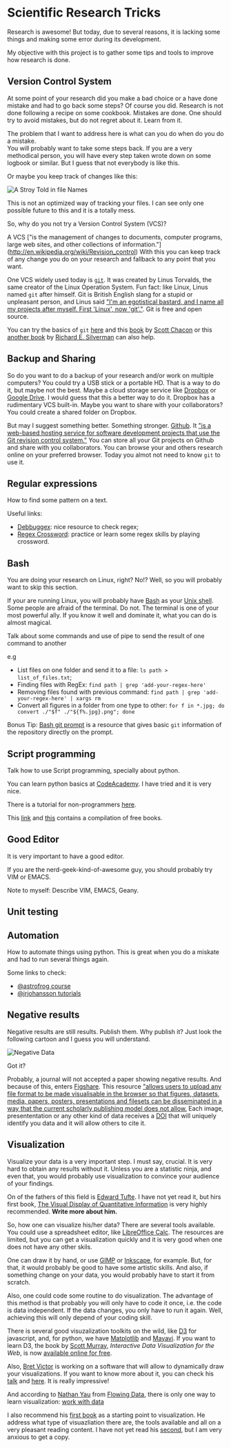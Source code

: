Scientific Research Tricks
==========================

Research is awesome! But today, due to several reasons, it is lacking some things and making some error during its 
development.

My objective with this project is to gather some tips and tools to improve how research is done.


Version Control System
----------------------

At some point of your research did you make a bad choice or a have done mistake and had to go back some steps? 
Of course you did. Research is not done following a recipe on some cookbook. Mistakes are done. 
One should try to avoid mistakes, but do not regret about it. Learn from it. 

The problem that I want to address here is what can you do when do you do a mistake.  
You will probably want to take some steps back. If you are a very methodical person, you will have every step 
taken wrote down on some logbook or similar. But I guess that not everybody is like this. 

Or maybe you keep track of changes like this:

![A Stroy Told in file Names](http://www.phdcomics.com/comics/archive/phd052810s.gif "PhD comics #1323")

This is not an optimized way of tracking your files. I can see only one possible future to this and it is a 
totally mess.

So, why do you not try a Version Control System (VCS)?

A VCS ["is the management of changes to documents, computer programs, large web sites, and other collections of 
information."] (http://en.wikipedia.org/wiki/Revision_control) With this you can keep track of any change you 
do on your research and fallback to any point that you want.

One VCS widely used today is [`git`](http://git-scm.com/). It was created by Linus Torvalds, the same creator 
of the Linux Operation System. Fun fact: like Linux, Linus named `git` after himself. Git is British English 
slang for a stupid or unpleasant person, and Linus said ["I'm an egotistical bastard, and I name all my projects 
after myself. First 'Linux', now 'git'."](https://git.wiki.kernel.org/index.php/GitFaq#Why_the_.27Git.27_name.3F). 
Git is free and open source. 

You can try the basics of `git` [here](http://try.github.io/levels/1/challenges/1) and this 
[book](http://git-scm.com/book) by [Scott Chacon](https://twitter.com/chacon) or this 
[another book](http://chimera.labs.oreilly.com/books/1230000000561/index.html) by 
[Richard E. Silverman](http://www.qoxp.net/) can also help.

Backup and Sharing
------------------

So do you want to do a backup of your research and/or work on multiple computers? You could try a USB stick or 
a portable HD. That is a way to do it, but maybe not the best. Maybe a cloud storage service like 
[Dropbox](https://www.dropbox.com/) or [Google Drive](https://drive.google.com/). I would guess that 
this a better way to do it. Dropbox has a rudimentary VCS built-in. Maybe you want to share with your 
collaborators? You could create a shared folder on Dropbox.

But may I suggest something better. Something stronger.
[Github](https://github.com/about). 
It ["is a web-based hosting service for software development projects that use the Git revision control 
system."](https://en.wikipedia.org/wiki/GitHub) You can store all your Git projects on Github and share 
with you collaborators. You can browse your and others research online on your preferred browser. 
Today you almot not need to know `git` to use it.

Regular expressions
-------------------

How to find some pattern on a text.


Useful links:

* [Debbuggex](http://www.debuggex.com/): nice resource to check regex;
* [Regex Crossword](http://regexcrossword.com/): practice or learn some regex skills by playing crossword.


Bash
----
You are doing your research on Linux, right? No!? Well, so you will probably want to skip this section. 

If your are running Linux, you will probably have [Bash][bash] 
as your [Unix shell](http://en.wikipedia.org/wiki/Unix_shell). Some people are afraid of the terminal. 
Do not. The terminal is one of your most powerful ally. If you know it well and dominate it, what you can 
do is almost magical. 

[bash]: https://en.wikipedia.org/wiki/Bash_(Unix_shell)

Talk about some commands and use of pipe to send the result of one command to another

e.g
* List files on one folder and send it to a file: `ls path > list_of_files.txt`; 
* Finding files with RegEx: `find path | grep 'add-your-regex-here'`
* Removing files found with previous command: `find path | grep 'add-your-regex-here' | xargs rm`
* Convert all figures in a folder from one type to other: `for f in *.jpg; do convert ./"$f" ./"${f%.jpg}.png"; done`
 

Bonus Tip: [Bash git prompt](https://github.com/magicmonty/bash-git-prompt) is a resource that gives basic 
`git` information of the repository directly on the prompt.


Script programming
------------------

Talk how to use Script programming, specially about python.

You can learn python basics at [CodeAcademy](http://www.codecademy.com/tracks/python). I have tried and it is very 
nice.

There is a tutorial for non-programmers [here](http://en.wikibooks.org/wiki/Non-Programmer%27s_Tutorial_for_Python_3).

This [link](http://pythonbooks.revolunet.com/) and 
[this](http://readwrite.com/2011/03/25/python-is-an-increasingly-popu#awesm=~o98NZtqHzwYofe) contains a compilation 
of free books. 


Good Editor
-----------

It is very important to have a good editor. 

If you are the nerd-geek-kind-of-awesome guy, you should probably try VIM or EMACS.

Note to myself: Describe VIM, EMACS, Geany.


Unit testing
------------


Automation
----------

How to automate things using python. This is great when you do a miskate and had to run several things again.

Some links to check:

* [@astrofrog course](https://github.com/astrofrog/py4sci)
* [@jrjohansson tutorials](https://github.com/jrjohansson/scientific-python-lectures)


Negative results
-------------

Negative results are still results. Publish them. Why publish it? Just look the following cartoon and I guess you 
will understand.

![Negative Data](http://upmic.files.wordpress.com/2013/06/negative-data.png "From the Upturned Microscope")

Got it?

Probably, a journal will not accepted a paper showing negative results. And because of this, enters 
[Figshare](http://www.figshare.com). 
This resource ["allows users to upload any file format to be made visualisable in the browser so that figures, 
datasets, media, papers, posters, presentations and filesets can be disseminated in a way that the current 
scholarly publishing model does not allow.](http://figshare.com/about)
Each image, presententation or any other kind of data receives a 
[DOI](http://en.wikipedia.org/wiki/Digital_object_identifier) that will uniquely identify you data and it will allow 
others to cite it.

Visualization
-------------

Visualize your data is a very important step. I must say, crucial. It is very hard to obtain any results without it. 
Unless you are a statistic ninja, and even that, you would probably use visualization to convince your audience of 
your findings.

On of the fathers of this field is [Edward Tufte](http://www.edwardtufte.com/tufte/index). I have not yet read it, but 
hirs first book, [The Visual Display of Quantitative Information](http://www.edwardtufte.com/tufte/books_vdqi) 
is very highly recommended.
__Write more about him.__

So, how one can visualize his/her data? There are several tools available. You could use a spreadsheet editor, like 
[LibreOffice Calc](https://www.libreoffice.org/features/calc/). The resources are limited, but you can get a 
visualization quickly and it is very good when one does not have any other skils.

One can draw it by hand, or use [GIMP](http://www.gimp.org/) or [Inkscape](http://inkscape.org/), for example. But, 
for that, it would probably be good to have some artistic skills. And also, if something change on your data, you would 
probably have to start it from scratch.

Also, one could code some routine to do visualization. The advantage of this method is that probably you will only have 
to code it once, i.e. the code is data independent. If the data changes, you only have to run it again. Well, achieving 
this will only depend of your coding skill.

There is several good visuzalization toolkits on the wild, like [D3](http://d3js.org/) for javascript,
and, for python, we have [Matplotlib](http://matplotlib.org/index.html) and 
[Mayavi](http://code.enthought.com/projects/mayavi/). If you want to learn D3, the book by 
[Scott Murray](http://alignedleft.com/about/), 
_Interactive Data Visualization for the Web_, is now 
[available online for free](http://chimera.labs.oreilly.com/books/1230000000345/index.html).

Also, [Bret Victor](http://worrydream.com/#!/Bio) is working on a software that will allow to dynamically draw your 
visualizations. If you want to know more about it, you can check his [talk](http://vimeo.com/66085662) and 
[here](http://worrydream.com/DrawingDynamicVisualizationsTalkAddendum/). It is really impressive!

And according to [Nathan Yau](https://twitter.com/flowingdata) from [Flowing Data](http://flowingdata.com/), 
there is only one way to learn visualization: 
[work with data](http://flowingdata.com/2013/07/12/getting-started-with-visualization-after-getting-started-with-visualization/)

I also recommend his [first book](http://flowingdata.com/visualize-this/) as a starting point to visualization. He 
address what type of visuazliation there are, the tools available and all on a very pleasant reading content.
I have not yet read his [second](http://flowingdata.com/data-points/), but I am very anxious to get a copy. 

